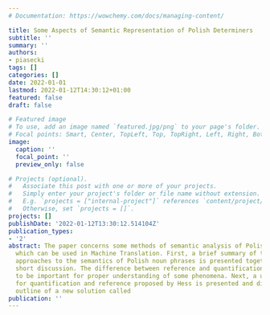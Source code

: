```yaml
---
# Documentation: https://wowchemy.com/docs/managing-content/

title: Some Aspects of Semantic Representation of Polish Determiners
subtitle: ''
summary: ''
authors:
- piasecki
tags: []
categories: []
date: 2022-01-01
lastmod: 2022-01-12T14:30:12+01:00
featured: false
draft: false

# Featured image
# To use, add an image named `featured.jpg/png` to your page's folder.
# Focal points: Smart, Center, TopLeft, Top, TopRight, Left, Right, BottomLeft, Bottom, BottomRight.
image:
  caption: ''
  focal_point: ''
  preview_only: false

# Projects (optional).
#   Associate this post with one or more of your projects.
#   Simply enter your project's folder or file name without extension.
#   E.g. `projects = ["internal-project"]` references `content/project/deep-learning/index.md`.
#   Otherwise, set `projects = []`.
projects: []
publishDate: '2022-01-12T13:30:12.514104Z'
publication_types:
- '2'
abstract: The paper concerns some methods of semantic analysis of Polish determiners
  which can be used in Machine Translation. First, a brief summary of traditional
  approaches to the semantics of Polish noun phrases is presented together with a
  short discussion. The difference between reference and quantification is argued
  to be important for proper understanding of some phenomena. Next, a unified model
  for quantification and reference proposed by Hess is presented and discussed. The
  outline of a new solution called
publication: ''
---
```

